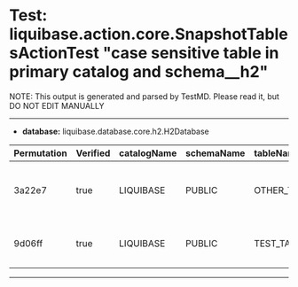 # Test: liquibase.action.core.SnapshotTablesActionTest "case sensitive table in primary catalog and schema__h2" #

NOTE: This output is generated and parsed by TestMD. Please read it, but DO NOT EDIT MANUALLY

---------------------------------------

- **database:** liquibase.database.core.h2.H2Database

| Permutation | Verified | catalogName | schemaName | tableName   | RESULTS
| :---------- | :------- | :---------- | :--------- | :---------- | :------
| 3a22e7      | true     | LIQUIBASE   | PUBLIC     | OTHER_TABLE | **actions**: getTables(LIQUIBASE, PUBLIC, OTHER_TABLE, [TABLE])
| 9d06ff      | true     | LIQUIBASE   | PUBLIC     | TEST_TABLE  | **actions**: getTables(LIQUIBASE, PUBLIC, TEST_TABLE, [TABLE])


---------------------------------------

